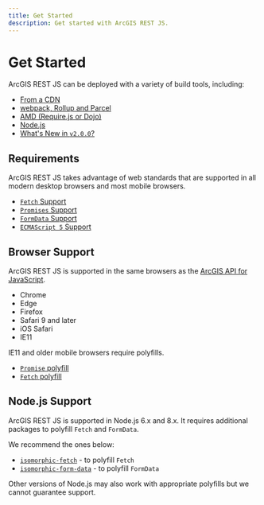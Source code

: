```yaml
---
title: Get Started
description: Get started with ArcGIS REST JS.
---
```


# Get Started

ArcGIS REST JS can be deployed with a variety of build tools, including:

* [From a CDN](./from-a-cdn/)
* [webpack, Rollup and Parcel](./bundlers/)
* [AMD (Require.js or Dojo)](./amd-requirejs-dojo/)
* [Node.js](./node/)
* [What's New in `v2.0.0`?](./whats-new-v2-0/)
## Requirements

ArcGIS REST JS takes advantage of web standards that are supported in all modern desktop browsers and most mobile browsers.

* [`Fetch` Support](https://caniuse.com/#feat=fetch)
* [`Promises` Support](https://caniuse.com/#feat=promises)
* [`FormData` Support](https://caniuse.com/#feat=xhr2)
* [`ECMAScript 5` Support](https://caniuse.com/#feat=es5)

## Browser Support

ArcGIS REST JS is supported in the same browsers as the [ArcGIS API for JavaScript](https://developers.arcgis.com/javascript/latest/guide/system-requirements/index.html#supported-browsers).

* Chrome
* Edge
* Firefox
* Safari 9 and later
* iOS Safari
* IE11

IE11 and older mobile browsers require polyfills.

* [`Promise` polyfill](https://github.com/stefanpenner/es6-promise)
* [`Fetch` polyfill](https://github.com/matthew-andrews/isomorphic-fetch)

## Node.js Support

ArcGIS REST JS is supported in Node.js 6.x and 8.x. It requires additional packages to polyfill `Fetch` and `FormData`.

We recommend the ones below:

* [`isomorphic-fetch`](https://www.npmjs.com/package/isomorphic-fetch) - to polyfill `Fetch`
* [`isomorphic-form-data`](https://github.com/form-data/isomorphic-form-data) - to polyfill `FormData`

Other versions of Node.js may also work with appropriate polyfills but we cannot guarantee support.